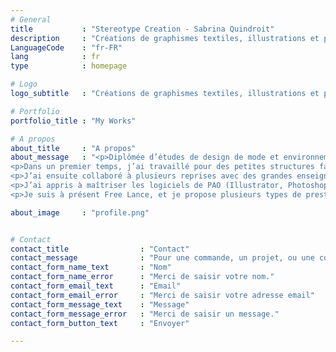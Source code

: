 ```yaml
---
# General
title           : "Stereotype Creation - Sabrina Quindroit"
description     : "Créations de graphismes textiles, illustrations et peintures"
LanguageCode    : "fr-FR"
lang            : fr
type            : homepage

# Logo
logo_subtitle   : "Créations de graphismes textiles, illustrations et peintures"

# Portfolio
portfolio_title : "My Works"

# A propos
about_title     : "A propos"
about_message   : "<p>Diplômée d’études de design de mode et environnement, j’ai débuté ma carrière professionnelle en tant que styliste pour le prêt-à-porter femme. </p>
<p>Dans un premier temps, j’ai travaillé pour des petites structures faisant partie de la Maison de Mode de Lille, j’y ai découvert les techniques de coutures et de fabrication du vêtement sur-mesure et fait-main Haut de gamme.</p>
<p>J’ai ensuite collaboré à plusieurs reprises avec des grandes enseignes françaises spécialisées dans la vente à distance telles que La Redoute et les 3Suisses en tant que styliste pour le secteur femme.</p>
<p>J’ai appris à maîtriser les logiciels de PAO (Illustrator, Photoshop)et à créer des collections d’imprimés, placés et all over, des broderies, et toutes sortes d’animations textiles.</p>
<p>Je suis à présent Free Lance, et je propose plusieurs types de prestations, destinées à la fois aux particuliers et aux entreprises.</p>"

about_image     : "profile.png"


# Contact
contact_title                : "Contact"
contact_message              : "Pour une commande, un projet, ou une collaboration n'hésitez pas à me contacter :"
contact_form_name_text       : "Nom"
contact_form_name_error      : "Merci de saisir votre nom."
contact_form_email_text      : "Email"
contact_form_email_error     : "Merci de saisir votre adresse email"
contact_form_message_text    : "Message"
contact_form_message_error   : "Merci de saisir un message."
contact_form_button_text     : "Envoyer"

---
```

